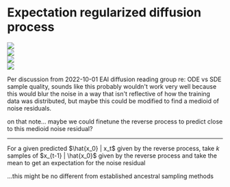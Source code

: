 # Expectation regularized diffusion process

![](https://img.shields.io/badge/tag-wip-lightgrey)  
![](https://img.shields.io/badge/tag-experimental-lightgrey)  
![](https://img.shields.io/badge/tag-3hi5this-darkgreen)  
![](https://img.shields.io/badge/tag-stability-lightgrey)


Per discussion from 2022-10-01 EAI diffusion reading group re: ODE vs SDE sample quality, sounds like this probably wouldn't work very well because this would blur the noise in a way that isn't reflective of how the training data was distributed, but maybe this could be modified to find a medioid of noise residuals.

on that note... maybe we could finetune the reverse process to predict close to this medioid noise residual?

---

For a given predicted $\hat{x_0} | x_t$ given by the reverse process, take $k$ samples of $x_{t-1} | \hat{x_0}$ given
by the reverse process and take the mean to get an expectation for the noise residual

...this might be no different from established ancestral sampling methods


